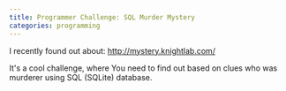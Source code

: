 ```yaml
---
title: Programmer Challenge: SQL Murder Mystery
categories: programming
---
```


I recently found out about: <http://mystery.knightlab.com/>

It's a cool challenge, where You need to find out based on clues who was murderer using SQL (SQLite) database.
